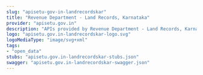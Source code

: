 ```yaml
---
slug: "apisetu-gov-in-landrecordskar"
title: "Revenue Department - Land Records, Karnataka"
provider: "apisetu.gov.in"
description: "APIs provided by Revenue Department - Land Records, Karnataka."
logo: "apisetu.gov.in-landrecordskar-logo.svg"
logoMediaType: "image/svg+xml"
tags:
- "open_data"
stubs: "apisetu.gov.in-landrecordskar-stubs.json"
swagger: "apisetu.gov.in-landrecordskar-swagger.json"
---
```

